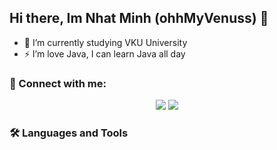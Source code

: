 ## Hi there, Im Nhat Minh (ohhMyVenuss) 👋
- 🔭 I’m currently studying VKU University
- ⚡ I’m love Java, I can learn Java all day
### 🔗 Connect with me:
<p align="center">
  <a href="https://www.facebook.com/nhatminh.huynh.526438"><img src="https://img.shields.io/badge/Facebook-1877F2?style=flat&logo=facebook&logoColor=white&logoWidth=80"/></a>
  <a href="https://github.com/ohhMyVenuss"><img src="https://img.shields.io/badge/GitHub-181717?style=flat&logo=github&logoColor=white&logoWidth=80"/></a>
</p>

### 🛠️ Languages and Tools



